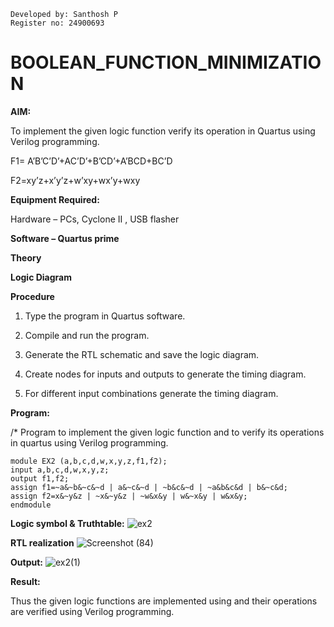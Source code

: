 ```
Developed by: Santhosh P
Register no: 24900693
```
# BOOLEAN_FUNCTION_MINIMIZATION

**AIM:**

To implement the given logic function verify its operation in Quartus using Verilog programming.

F1= A’B’C’D’+AC’D’+B’CD’+A’BCD+BC’D 

F2=xy’z+x’y’z+w’xy+wx’y+wxy

**Equipment Required:**

Hardware – PCs, Cyclone II , USB flasher

**Software – Quartus prime**

**Theory**

**Logic Diagram**

**Procedure**

1.	Type the program in Quartus software.

2.	Compile and run the program.

3.	Generate the RTL schematic and save the logic diagram.

4.	Create nodes for inputs and outputs to generate the timing diagram.

5.	For different input combinations generate the timing diagram.


**Program:**

/* Program to implement the given logic function and to verify its operations in quartus using Verilog programming. 

```
module EX2 (a,b,c,d,w,x,y,z,f1,f2);
input a,b,c,d,w,x,y,z;
output f1,f2;
assign f1=~a&~b&~c&~d | a&~c&~d | ~b&c&~d | ~a&b&c&d | b&~c&d;
assign f2=x&~y&z | ~x&~y&z | ~w&x&y | w&~x&y | w&x&y;
endmodule 
```

**Logic symbol & Truthtable:**
![ex2](https://github.com/user-attachments/assets/e2552b2f-fbbc-47dc-a43d-29fe80c8218c)



**RTL realization**
![Screenshot (84)](https://github.com/user-attachments/assets/d0180a7f-d329-46ff-89e6-f27e01584037)


**Output:**
![ex2(1)](https://github.com/user-attachments/assets/89b720ca-8016-4602-b909-8955913d1699)



**Result:**

Thus the given logic functions are implemented using and their operations are verified using Verilog programming.

